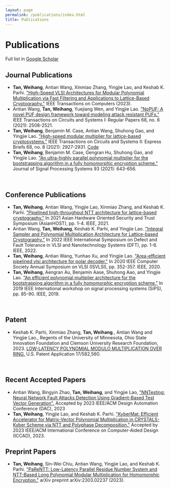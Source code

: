 ```yaml
---
layout: page
permalink: /publications/index.html
title: Publications
---
```


# Publications

Full list in [Google Scholar](https://scholar.google.com/citations?user=RDg-ujcAAAAJ&hl=en)

## Journal Publications

- **Tan, Weihang**, Antian Wang, Xinmiao Zhang, Yingjie Lao, and Keshab K. Parhi. ["High-Speed VLSI Architectures for Modular Polynomial Multiplication via Fast Filtering and Applications to Lattice-Based Cryptography."](https://ieeexplore.ieee.org/abstract/document/10058585?casa_token=A3NzMumuw1QAAAAA:whw-FNaA7fX7FTB6LmGwoCPgbECNmr9b-Cd5lK1rn0vo1t56x46_9r0Mxm5_a5VqiIvcUg) IEEE Transactions on Computers (2023).
- Antian Wang, **Tan, Weihang**, Yuejiang Wen, and Yingjie Lao. ["NoPUF: A novel PUF design framework toward modeling attack resistant PUFs."](https://ieeexplore.ieee.org/abstract/document/9386262?casa_token=pY97NQS2NQgAAAAA:cZ1T6CisqEcherRFbLi8H3YM0bcHviVbUWY1d6Bp_lqHyeBugvpeuzMS9M4stYUA50jfdw) IEEE Transactions on Circuits and Systems I: Regular Papers 68, no. 6 (2021): 2508-2521.
- **Tan, Weihang**, Benjamin M. Case, Antian Wang, Shuhong Gao, and Yingjie Lao. ["High-speed modular multiplier for lattice-based cryptosystems."](https://ieeexplore.ieee.org/abstract/document/9372338?casa_token=ol78pOobJB4AAAAA:OyjLRVsIfNuO8Jg3-9aTo-CWq6Yzmxcn3tfkkDbpLrfR6teaAxv4kxuIYeCmDcZoHv3u3Q) IEEE Transactions on Circuits and Systems II: Express Briefs 68, no. 8 (2021): 2927-2931. [Code](https://github.com/weihangtan/Modular-multiplier)
- **Tan, Weihang**, Benjamin M. Case, Gengran Hu, Shuhong Gao, and Yingjie Lao. ["An ultra-highly parallel polynomial multiplier for the bootstrapping algorithm in a fully homomorphic encryption scheme."](https://link.springer.com/article/10.1007/s11265-020-01608-0) Journal of Signal Processing Systems 93 (2021): 643-656.

<br>

## Conference Publications

- **Tan, Weihang**, Antian Wang, Yingjie Lao, Xinmiao Zhang, and Keshab K. Parhi. ["Pipelined high-throughput NTT architecture for lattice-based cryptography."](https://ieeexplore.ieee.org/abstract/document/9699608) In 2021 Asian Hardware Oriented Security and Trust Symposium (AsianHOST), pp. 1-4. IEEE, 2021.
- Antian Wang, **Tan, Weihang**, Keshab K. Parhi, and Yingjie Lao. ["Integral Sampler and Polynomial Multiplication Architecture for Lattice-based Cryptography."](https://ieeexplore.ieee.org/abstract/document/9962361) In 2022 IEEE International Symposium on Defect and Fault Tolerance in VLSI and Nanotechnology Systems (DFT), pp. 1-6. IEEE, 2022.
- **Tan, Weihang**, Antian Wang, Yunhao Xu, and Yingjie Lao. ["Area-efficient pipelined vlsi architecture for polar decoder."](https://ieeexplore.ieee.org/abstract/document/9154910?casa_token=RRG4D84X9gYAAAAA:f5RW9vBv0TEly2PPZRIeuz8em0lIbT9eVg9vZQb0xen19YhH8v1sY-pNBQZBBS1x8F068g) In 2020 IEEE Computer Society Annual Symposium on VLSI (ISVLSI), pp. 352-357. IEEE, 2020.
- **Tan, Weihang**, Aengran Au, Benjamin Aase, Shuhong Aao, and Yingjie Lao. ["An efficient polynomial multiplier architecture for the bootstrapping algorithm in a fully homomorphic encryption scheme."](https://ieeexplore.ieee.org/abstract/document/9020592?casa_token=nsvG3vHQwjkAAAAA:sU8Pi5H4F41HKl5wK4M4WxTRwGY8Igdslhns5bJiHOv8Za5PTuO1PWb5infO6T5GhMRMbw) In 2019 IEEE International workshop on signal processing systems (SiPS), pp. 85-90. IEEE, 2019.



<br>



## Patent

- Keshab K. Parhi, Xinmiao Zhang, **Tan, Weihang**., Antian Wang and Yingjie Lao., Regents of the University of Minnesota, Ohio State Innovation Foundation and Clemson University Research Foundation, 2023. [LOW-LATENCY POLYNOMIAL MODULO MULTIPLICATION OVER RING.](https://www.freepatentsonline.com/y2023/0236801.html) U.S. Patent Application 17/582,560.

<br>



## Recent Accepted Papers

- Antian Wang, Bingyin Zhao, **Tan, Weihang**, and Yingjie Lao, ["NNTesting: Neural Network Fault Attacks Detection Using Gradient-Based Test Vector Generation".](https://60dac.conference-program.com/) Accepted by 2023 IEEE/ACM Design Automation Conference (DAC), 2023
- **Tan, Weihang**, Yingjie Lao, and Keshab K. Parhi. ["KyberMat: Efficient Accelerator for Matrix-Vector Polynomial Multiplication in CRYSTALS-Kyber Scheme via NTT and Polyphase Decomposition."](https://iccad.com/accepted-papers) Accepted by 2023 IEEE/ACM International Conference on Computer-Aided Design (ICCAD), 2023.


## Preprint Papers

- **Tan, Weihang**, Sin-Wei Chiu, Antian Wang, Yingjie Lao, and Keshab K. Parhi. ["PaReNTT: Low-Latency Parallel Residue Number System and NTT-Based Long Polynomial Modular Multiplication for Homomorphic Encryption."](https://arxiv.org/abs/2303.02237) arXiv preprint arXiv:2303.02237 (2023).





